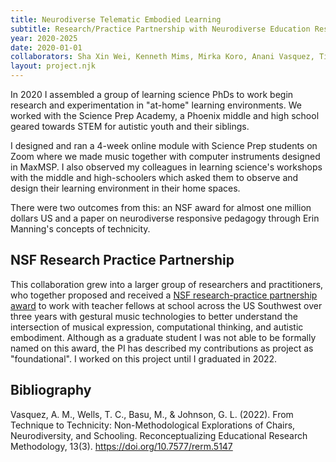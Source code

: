 ```yaml
---
title: Neurodiverse Telematic Embodied Learning
subtitle: Research/Practice Partnership with Neurodiverse Education Research Center 
year: 2020-2025
date: 2020-01-01
collaborators: Sha Xin Wei, Kenneth Mims, Mirka Koro, Anani Vasquez, Tim Wells
layout: project.njk
---
```


In 2020 I assembled a group of learning science PhDs to work begin research and experimentation in "at-home" learning environments. We worked with the Science Prep Academy, a Phoenix middle and high school geared towards STEM for autistic youth and their siblings.

I designed and ran a 4-week online module with Science Prep students on Zoom where we made music together with computer instruments designed in MaxMSP. I also observed my colleagues in learning science's workshops with the middle and high-schoolers which asked them to observe and design their learning environment in their home spaces.

There were two outcomes from this: an NSF award for almost one million dollars US and a paper on neurodiverse responsive pedagogy through Erin Manning's concepts of technicity.

## NSF Research Practice Partnership

This collaboration grew into a larger group of researchers and practitioners, who together proposed and received a [NSF research-practice partnership award](https://www.nsf.gov/awardsearch/showAward?AWD_ID=2122924) to work with teacher fellows at school across the US Southwest over three years with gestural music technologies to better understand the intersection of musical expression, computational thinking, and autistic embodiment. Although as a graduate student I was not able to be formally named on this award, the PI has described my contributions as project as "foundational". I worked on this project until I graduated in 2022.

## Bibliography

Vasquez, A. M., Wells, T. C., Basu, M., & Johnson, G. L. (2022). From Technique to Technicity: Non-Methodological Explorations of Chairs, Neurodiversity, and Schooling. Reconceptualizing Educational Research Methodology, 13(3). https://doi.org/10.7577/rerm.5147
